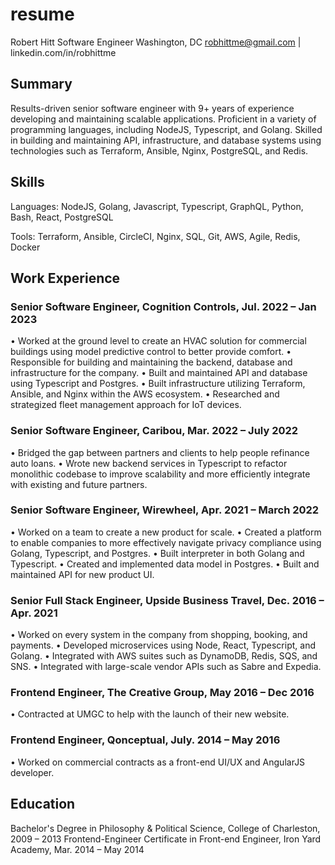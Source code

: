 # resume

Robert Hitt
Software Engineer
Washington, DC
robhittme@gmail.com | linkedin.com/in/robhittme

## Summary
Results-driven senior software engineer with 9+ years of experience developing and maintaining scalable applications. Proficient in a variety of programming languages, including NodeJS, Typescript, and Golang. Skilled in building and maintaining API, infrastructure, and database systems using technologies such as Terraform, Ansible, Nginx, PostgreSQL, and Redis.


## Skills
Languages: NodeJS, Golang, Javascript, Typescript, GraphQL, Python, Bash, React, PostgreSQL

Tools: Terraform, Ansible, CircleCI, Nginx, SQL, Git, AWS, Agile, Redis, Docker

## Work Experience

### Senior Software Engineer, Cognition Controls, Jul. 2022 – Jan 2023
• Worked at the ground level to create an HVAC solution for commercial buildings using model predictive control to better provide comfort.
• Responsible for building and maintaining the backend, database and infrastructure for the company.
• Built and maintained API and database using Typescript and Postgres.
• Built infrastructure utilizing Terraform, Ansible, and Nginx within the AWS ecosystem.
• Researched and strategized fleet management approach for IoT devices.

### Senior Software Engineer, Caribou, Mar. 2022 – July 2022
• Bridged the gap between partners and clients to help people refinance auto loans.
• Wrote new backend services in Typescript to refactor monolithic codebase to improve scalability and more efficiently integrate with existing and future partners.

### Senior Software Engineer, Wirewheel, Apr. 2021 – March 2022
• Worked on a team to create a new product for scale.
• Created a platform to enable companies to more effectively navigate privacy compliance using Golang, Typescript, and Postgres.
• Built interpreter in both Golang and Typescript.
• Created and implemented data model in Postgres.
• Built and maintained API for new product UI.

### Senior Full Stack Engineer, Upside Business Travel, Dec. 2016 – Apr. 2021
• Worked on every system in the company from shopping, booking, and payments.
• Developed microservices using Node, React, Typescript, and Golang.
• Integrated with AWS suites such as DynamoDB, Redis, SQS, and SNS.
• Integrated with large-scale vendor APIs such as Sabre and Expedia.

### Frontend Engineer, The Creative Group, May 2016 – Dec 2016
• Contracted at UMGC to help with the launch of their new website.

### Frontend Engineer, Qonceptual, July. 2014 – May 2016
• Worked on commercial contracts as a front-end UI/UX and AngularJS developer.

## Education
Bachelor's Degree in Philosophy & Political Science, College of Charleston, 2009 – 2013
Frontend-Engineer Certificate in Front-end Engineer, Iron Yard Academy, Mar. 2014 – May 2014
